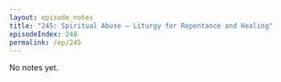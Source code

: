 ```yaml
---
layout: episode_notes
title: "245: Spiritual Abuse — Liturgy for Repentance and Healing"
episodeIndex: 248
permalink: /ep/245
---
```

No notes yet.
